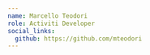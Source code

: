 ```yaml
--- 
name: Marcello Teodori
role: Activiti Developer
social_links:
  github: https://github.com/mteodori
---
```

